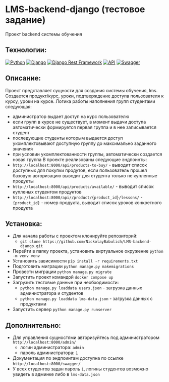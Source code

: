 # LMS-backend-django (тестовое задание)

Проект backend системы обучения


## Технологии:

[![Python](https://img.shields.io/badge/-Python-3776AB?style=flat&logo=python&logoColor=white)](https://www.python.org/) [![Django](https://img.shields.io/badge/-Django-092E20?style=flat&logo=django&logoColor=white)](https://www.djangoproject.com/) [![Django Rest Framework](https://img.shields.io/badge/-Django_Rest_Framework-092E20?style=flat)](https://www.django-rest-framework.org/)
[![API](https://img.shields.io/badge/-API-4CAF50?style=flat)](https://en.wikipedia.org/wiki/Application_programming_interface)
[![Swagger](https://img.shields.io/badge/-Swagger-85EA2D?style=flat&logo=swagger&logoColor=white)](https://swagger.io/)

## Описание:

Проект представляет сущности для создания системы обучения, lms.
Создается продукт/курс, уроки, подтверждение доступа пользователя к курсу, уроки на курсе.
Логика работы наполнения групп студентами следующая:
- администратор выдает доступ на курс пользователю
- если групп в курсе не существует, в момент выдачи доступа автоматически формируется первая группа и в нее записывается студент
- последующие студенты которым выдается доступ укомплектовывают доступную группу до максимально заданного значения
- при условии укомплектованности группы, автоматически создается новая группа
В проекте реализованы следующие эндпоинты:
- ```http://localhost:8000/api/products-to-buy/``` - выводит список доступных для покупки продутов, если пользователь прошел базовую авторизацию выводит для студента только не купленные продукты
- ```http://localhost:8000/api/products/available/``` - выводит список купленых студентом продуктов
- ```http://localhost:8000/api//product/{product_id}/lessons/``` - ```{product_id}``` - номер продукта, выводит список уроков конкретного продукта


## Установка:

- Для начала работы с проектом клонируйте репозиторий:
    - ```git clone https://github.com/NickolayBabulich/LMS-backend-django.git```
- Перейти в папку проекта, установить виртуальное окружение ```python -m venv venv```
- Установить зависимости ```pip install -r requirements.txt```
- Подготовить миграции ```python manage.py makemigrations```
- Провести миграции ```python manage.py migrate```
- Запустить проект командой ```docker compose up```
- Загрузить тестовые данные при необходимости:
  - ```python manage.py loaddata users.json``` - загрузка данных администратора и студентов
  - ```python manage.py loaddata lms-data.json``` - загрузка данных с продуктами
- Запустить сервер ```python manage.py runserver```

## Дополнительно:
- Для управления сущностями авторизуйтесь под администратором ```http://localhost:8000/admin/```
  - логин администратора: ```admin```
  - пароль администратора: ```1```
- Документация по эндпоинтам доступна по ссылке ```http://localhost:8000/swagger/```
- У всех студентов задан пароль ```1```, логины студентов возможно увидеть в админке либо в ```lms-data.json```